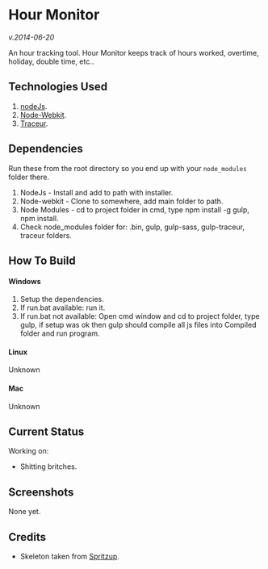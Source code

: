Hour Monitor
==============

*v.2014-06-20*

An hour tracking tool. Hour Monitor keeps track of hours worked, overtime, holiday, double time, etc..

Technologies Used
------------------
1. [nodeJs](https://nodejs.org/).
2. [Node-Webkit](https://github.com/rogerwang/node-webkit).
3. [Traceur](https://github.com/google/traceur-compiler).

Dependencies
------------
Run these from the root directory so you end up with your `node_modules` folder there.

1. NodeJs - Install and add to path with installer.
2. Node-webkit - Clone to somewhere, add main folder to path.
3. Node Modules - cd to project folder in cmd, type npm install -g gulp, npm install.
4. Check node_modules folder for: .bin, gulp, gulp-sass, gulp-traceur, traceur folders.

How To Build
------------
#### Windows

1. Setup the dependencies.
2. If run.bat available: run it.
3. If run.bat not available: Open cmd window and cd to project folder, type gulp, if setup was ok then gulp should compile all js files into Compiled folder and run program.

#### Linux

Unknown

#### Mac

Unknown

Current Status
--------------

Working on:

* Shitting britches.

Screenshots
-----------
None yet.

Credits
-------
- Skeleton taken from [Spritzup](https://github.com/dennmat/spritzup/).
